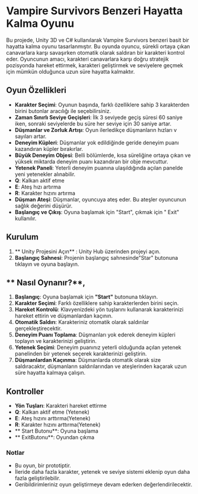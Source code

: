# **Vampire Survivors Benzeri Hayatta Kalma Oyunu**
Bu projede, Unity 3D ve C# kullanılarak Vampire Survivors benzeri basit bir hayatta kalma oyunu tasarlanmıştır. Bu oyunda oyuncu, sürekli ortaya çıkan canavarlara karşı savaşırken otomatik olarak saldıran bir karakteri kontrol eder. Oyuncunun amacı, karakteri canavarlara karşı doğru stratejik pozisyonda hareket ettirmek, karakteri geliştirmek ve seviyelere geçmek için mümkün olduğunca uzun süre hayatta kalmaktır.
## **Oyun Özellikleri**
- **Karakter Seçimi**: Oyunun başında, farklı özelliklere sahip 3 karakterden birini butonlar aracılığı ile seçebilirsiniz.
- **Zaman Sınırlı Seviye Geçişleri**: İlk 3 seviyede geçiş süresi 60 saniye iken, sonraki seviyelerde bu süre her seviye için 30 saniye artar.
- **Düşmanlar ve Zorluk Artışı**: Oyun ilerledikçe düşmanların hızları v sayıları artar.
- **Deneyim Küpleri**: Düşmanlar yok edildiğinde geride deneyim puanı kazandıran küpler bırakırlar.
- **Büyük Deneyim Objesi**: Belli bölümlerde, kısa süreliğine ortaya çıkan ve yüksek miktarda deneyim puanı kazandıran bir obje mevcuttur.
- **Yetenek Paneli**: Yeterli deneyim puanına ulaşıldığında açılan panelde yeni yetenekler alınabilir.
- **Q**: Kalkan aktif etme
- **E**: Ateş hızı artırma
- **R**: Karakter hızını artırma
- **Düşman Ateşi**: Düşmanlar, oyuncuya ateş eder. Bu ateşler oyuncunun sağlık değerini düşürür. 
- **Başlangıç ve Çıkış**: Oyuna başlamak için "Start", çıkmak için " Exit" kullanılır.

## **Kurulum**
1. ** Unity Projesini Açın** : Unity Hub üzerinden projeyi açın.
2. **Başlangıç Sahnesi**: Projenin başlangıç sahnesinde"Star" butonuna tıklayın ve oyuna başlayın.
## ** Nasıl Oynanır?**,
1. **Başlangıç**: Oyuna başlamak için **"Start"** butonuna tıklayın.
2. **Karakter Seçimi**: Farklı özelliklere sahip karakterlerden birini seçin.
3. **Hareket Kontrolü**: Klavyenizdeki yön tuşlarını kullanarak karakterinizi hareket ettirin ve düşmanlardan kaçının.
4. **Otomatik Saldırı**: Karakteriniz otomatik olarak saldırılar gerçekleştirecektir.
5. **Deneyim Puanı Toplama**: Düşmanları yok ederek deneyim küpleri toplayın ve karakterinizi geliştirin.
6. **Yetenek Seçimi**: Deneyim puanınız yeterli olduğunda açılan yetenek panelinden bir yetenek seçerek karakterinizi geliştirin.
7. **Düşmanlardan Kaçınma**: Düşmanlarda otomatik olarak size saldıracaktır, düşmanların saldırılarından ve ateşlerinden kaçarak uzun süre hayatta kalmaya çalışın.

## **Kontroller**
- **Yön Tuşları**: Karakteri hareket ettirme
- **Q**: Kalkan aktif etme (Yetenek)
- **E**: Ateş hızını arttırma(Yetenek)
- **R**: Karakter hızını arttırma(Yetenek)
- ** Start Butonu**: Oyuna başlama
- ** ExitButonu**:  Oyundan çıkma

### **Notlar**
- Bu oyun, bir prototiptir.
- İleride daha fazla karakter, yetenek ve seviye sistemi eklenip oyun daha fazla geliştirilebilir.
- Geribildirimleriniz oyun geliştirmeye devam ederken değerlendirilecektir.
